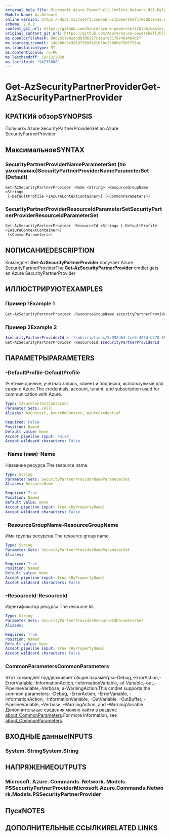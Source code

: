 ```yaml
---
external help file: Microsoft.Azure.PowerShell.Cmdlets.Network.dll-Help.xml
Module Name: Az.Network
online version: https://docs.microsoft.com/en-us/powershell/module/az.network/get-azsecuritypartnerprovider
schema: 2.0.0
content_git_url: https://github.com/Azure/azure-powershell/blob/master/src/Network/Network/help/Get-AzSecurityPartnerProvider.md
original_content_git_url: https://github.com/Azure/azure-powershell/blob/master/src/Network/Network/help/Get-AzSecurityPartnerProvider.md
ms.openlocfilehash: 8dd23c7eba3dd9306527c11afe5170740a464d2f
ms.sourcegitcommit: 1de2b6c3c99197958fa2101bc37680e7507f91ac
ms.translationtype: MT
ms.contentlocale: ru-RU
ms.lasthandoff: 10/13/2020
ms.locfileid: "94235008"
---
```

# <span data-ttu-id="a7de4-101">Get-AzSecurityPartnerProvider</span><span class="sxs-lookup"><span data-stu-id="a7de4-101">Get-AzSecurityPartnerProvider</span></span>

## <span data-ttu-id="a7de4-102">КРАТКИй обзор</span><span class="sxs-lookup"><span data-stu-id="a7de4-102">SYNOPSIS</span></span>
<span data-ttu-id="a7de4-103">Получить Azure SecurityPartnerProvider</span><span class="sxs-lookup"><span data-stu-id="a7de4-103">Get an Azure SecurityPartnerProvider</span></span>

## <span data-ttu-id="a7de4-104">Максимальное</span><span class="sxs-lookup"><span data-stu-id="a7de4-104">SYNTAX</span></span>

### <span data-ttu-id="a7de4-105">SecurityPartnerProviderNameParameterSet (по умолчанию)</span><span class="sxs-lookup"><span data-stu-id="a7de4-105">SecurityPartnerProviderNameParameterSet (Default)</span></span>
```
Get-AzSecurityPartnerProvider -Name <String> -ResourceGroupName <String>
 [-DefaultProfile <IAzureContextContainer>] [<CommonParameters>]
```

### <span data-ttu-id="a7de4-106">SecurityPartnerProviderResourceIdParameterSet</span><span class="sxs-lookup"><span data-stu-id="a7de4-106">SecurityPartnerProviderResourceIdParameterSet</span></span>
```
Get-AzSecurityPartnerProvider -ResourceId <String> [-DefaultProfile <IAzureContextContainer>]
 [<CommonParameters>]
```

## <span data-ttu-id="a7de4-107">NОПИСАНИЕ</span><span class="sxs-lookup"><span data-stu-id="a7de4-107">DESCRIPTION</span></span>
<span data-ttu-id="a7de4-108">Командлет **Get-AzSecurityPartnerProvider** получает Azure SecurityPartnerProvider</span><span class="sxs-lookup"><span data-stu-id="a7de4-108">The **Get-AzSecurityPartnerProvider** cmdlet gets an Azure SecurityPartnerProvider</span></span>

## <span data-ttu-id="a7de4-109">ИЛЛЮСТРИРУЮТ</span><span class="sxs-lookup"><span data-stu-id="a7de4-109">EXAMPLES</span></span>

### <span data-ttu-id="a7de4-110">Пример 1</span><span class="sxs-lookup"><span data-stu-id="a7de4-110">Example 1</span></span>
```powershell
Get-AzSecurityPartnerProvider -ResourceGroupName securityPartnerProviderRG -Name securityPartnerProvider
```


### <span data-ttu-id="a7de4-111">Пример 2</span><span class="sxs-lookup"><span data-stu-id="a7de4-111">Example 2</span></span>
```powershell
$securityPartnerProviderId = '/subscriptions/8c992d64-fce9-426d-b278-85642dfeab03/resourceGroups/securityPartnerProviderRG/providers/Microsoft.Network/securityPartnerProvider/securityPartnerProvider'
Get-AzSecurityPartnerProvider -ResourceId $securityPartnerProviderId
```

## <span data-ttu-id="a7de4-112">ПАРАМЕТРЫ</span><span class="sxs-lookup"><span data-stu-id="a7de4-112">PARAMETERS</span></span>

### <span data-ttu-id="a7de4-113">-DefaultProfile</span><span class="sxs-lookup"><span data-stu-id="a7de4-113">-DefaultProfile</span></span>
<span data-ttu-id="a7de4-114">Учетные данные, учетная запись, клиент и подписка, используемые для связи с Azure.</span><span class="sxs-lookup"><span data-stu-id="a7de4-114">The credentials, account, tenant, and subscription used for communication with Azure.</span></span>

```yaml
Type: IAzureContextContainer
Parameter Sets: (All)
Aliases: AzContext, AzureRmContext, AzureCredential

Required: False
Position: Named
Default value: None
Accept pipeline input: False
Accept wildcard characters: False
```

### <span data-ttu-id="a7de4-115">-Name (имя)</span><span class="sxs-lookup"><span data-stu-id="a7de4-115">-Name</span></span>
<span data-ttu-id="a7de4-116">Название ресурса.</span><span class="sxs-lookup"><span data-stu-id="a7de4-116">The resource name.</span></span>

```yaml
Type: String
Parameter Sets: SecurityPartnerProviderNameParameterSet
Aliases: ResourceName

Required: True
Position: Named
Default value: None
Accept pipeline input: True (ByPropertyName)
Accept wildcard characters: False
```

### <span data-ttu-id="a7de4-117">-ResourceGroupName</span><span class="sxs-lookup"><span data-stu-id="a7de4-117">-ResourceGroupName</span></span>
<span data-ttu-id="a7de4-118">Имя группы ресурсов.</span><span class="sxs-lookup"><span data-stu-id="a7de4-118">The resource group name.</span></span>

```yaml
Type: String
Parameter Sets: SecurityPartnerProviderNameParameterSet
Aliases:

Required: True
Position: Named
Default value: None
Accept pipeline input: True (ByPropertyName)
Accept wildcard characters: False
```

### <span data-ttu-id="a7de4-119">-ResourceId</span><span class="sxs-lookup"><span data-stu-id="a7de4-119">-ResourceId</span></span>
<span data-ttu-id="a7de4-120">Идентификатор ресурса.</span><span class="sxs-lookup"><span data-stu-id="a7de4-120">The resource Id.</span></span>

```yaml
Type: String
Parameter Sets: SecurityPartnerProviderResourceIdParameterSet
Aliases:

Required: True
Position: Named
Default value: None
Accept pipeline input: True (ByPropertyName)
Accept wildcard characters: False
```

### <span data-ttu-id="a7de4-121">CommonParameters</span><span class="sxs-lookup"><span data-stu-id="a7de4-121">CommonParameters</span></span>
<span data-ttu-id="a7de4-122">Этот командлет поддерживает общие параметры:-Debug,-ErrorAction,-ErrorVariable,-InformationAction,-InformationVariable,-of Variable,-out,-PipelineVariable,-Verbose, и-WarningAction.</span><span class="sxs-lookup"><span data-stu-id="a7de4-122">This cmdlet supports the common parameters: -Debug, -ErrorAction, -ErrorVariable, -InformationAction, -InformationVariable, -OutVariable, -OutBuffer, -PipelineVariable, -Verbose, -WarningAction, and -WarningVariable.</span></span> <span data-ttu-id="a7de4-123">Дополнительные сведения можно найти в разделе [about_CommonParameters](http://go.microsoft.com/fwlink/?LinkID=113216).</span><span class="sxs-lookup"><span data-stu-id="a7de4-123">For more information, see [about_CommonParameters](http://go.microsoft.com/fwlink/?LinkID=113216).</span></span>

## <span data-ttu-id="a7de4-124">ВХОДНЫЕ данные</span><span class="sxs-lookup"><span data-stu-id="a7de4-124">INPUTS</span></span>

### <span data-ttu-id="a7de4-125">System. String</span><span class="sxs-lookup"><span data-stu-id="a7de4-125">System.String</span></span>

## <span data-ttu-id="a7de4-126">НАПРЯЖЕНИЕ</span><span class="sxs-lookup"><span data-stu-id="a7de4-126">OUTPUTS</span></span>

### <span data-ttu-id="a7de4-127">Microsoft. Azure. Commands. Network. Models. PSSecurityPartnerProvider</span><span class="sxs-lookup"><span data-stu-id="a7de4-127">Microsoft.Azure.Commands.Network.Models.PSSecurityPartnerProvider</span></span>

## <span data-ttu-id="a7de4-128">Пуск</span><span class="sxs-lookup"><span data-stu-id="a7de4-128">NOTES</span></span>

## <span data-ttu-id="a7de4-129">ДОПОЛНИТЕЛЬНЫЕ ССЫЛКИ</span><span class="sxs-lookup"><span data-stu-id="a7de4-129">RELATED LINKS</span></span>
